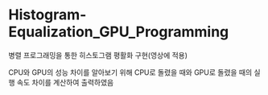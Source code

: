 # Histogram-Equalization_GPU_Programming
병렬 프로그래밍을 통한 히스토그램 평활화 구현(영상에 적용)

CPU와 GPU의 성능 차이를 알아보기 위해 CPU로 돌렸을 때와 GPU로 돌렸을 때의 실행 속도 차이를 계산하여 출력하였음
